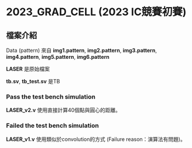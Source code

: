 # 2023_GRAD_CELL (2023 IC競賽初賽)

## 檔案介紹

Data (pattern) 來自 **img1.pattern**,  **img2.pattern**, **img3.pattern**, **img4.pattern**, **img5.pattern**, **img6.pattern** 

**LASER** 是原始檔案

**tb.sv**, **tb_test.sv** 是TB

### Pass the test bench simulation

**LASER_v2.v** 使用直接計算40個點與圓心的距離。

### Failed the test bench simulation

**LASER_v1.v** 使用類似於convolution的方式 
(Failure reason：演算法有問題)。


